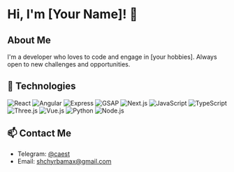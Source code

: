 # Hi, I'm [Your Name]! 🎉

## About Me
I'm a developer who loves to code and engage in [your hobbies]. Always open to new challenges and opportunities.

## 🔧 Technologies
![React](https://img.shields.io/badge/-React-black?style=flat-square&logo=react)
![Angular](https://img.shields.io/badge/-Angular-black?style=flat-square&logo=angular)
![Express](https://img.shields.io/badge/-Express-black?style=flat-square&logo=express)
![GSAP](https://img.shields.io/badge/-GSAP-black?style=flat-square&logo=greensock)
![Next.js](https://img.shields.io/badge/-Next.js-black?style=flat-square&logo=next.js)
![JavaScript](https://img.shields.io/badge/-JavaScript-black?style=flat-square&logo=javascript)
![TypeScript](https://img.shields.io/badge/-TypeScript-black?style=flat-square&logo=typescript)
![Three.js](https://img.shields.io/badge/-Three.js-black?style=flat-square&logo=three.js)
![Vue.js](https://img.shields.io/badge/-Vue.js-black?style=flat-square&logo=vue.js)
![Python](https://img.shields.io/badge/-Python-black?style=flat-square&logo=python)
![Node.js](https://img.shields.io/badge/-Node.js-black?style=flat-square&logo=node.js)

## 📫 Contact Me
- Telegram: [@caest](https://t.me/caest)
- Email: [shchyrbamax@gmail.com](mailto:shchyrbamax@gmail.com)

